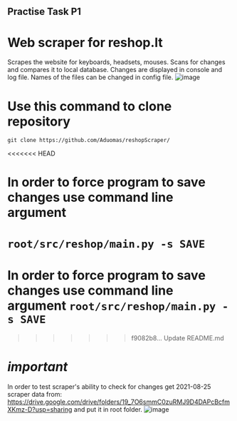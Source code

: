 ## Practise Task P1
# Web scraper for reshop.lt

Scrapes the website for keyboards, headsets, mouses. Scans for changes and compares it to local database. Changes are displayed in console and log file.
Names of the files can be changed in config file.
![image](https://user-images.githubusercontent.com/23258597/131893797-59cc2494-8c9d-4b0a-b402-e1b2be4eaf20.png)


# Use this command to clone repository
`git clone https://github.com/Aduomas/reshopScraper/`

<<<<<<< HEAD
# In order to force program to save changes use command line argument 
`root/src/reshop/main.py -s SAVE`
=======
# In order to force program to save changes use command line argument `root/src/reshop/main.py -s SAVE`
>>>>>>> f9082b8... Update README.md

# *important*

In order to test scraper's ability to check for changes get 2021-08-25 scraper data from:
https://drive.google.com/drive/folders/19_7O6smmC0zuRMJ9D4DAPcBcfmXKmz-D?usp=sharing and put it in root folder.
![image](https://user-images.githubusercontent.com/23258597/131894094-ebf4a30a-296c-4fa3-8a79-3f0608d9e31d.png)

